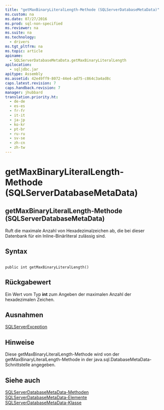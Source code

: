 ```yaml
---
title: "getMaxBinaryLiteralLength-Methode (SQLServerDatabaseMetaData)"
ms.custom: na
ms.date: 07/27/2016
ms.prod: sql-non-specified
ms.reviewer: na
ms.suite: na
ms.technology: 
  - drivers
ms.tgt_pltfrm: na
ms.topic: article
apiname: 
  - SQLServerDatabaseMetaData.getMaxBinaryLiteralLength
apilocation: 
  - sqljdbc.jar
apitype: Assembly
ms.assetid: 42e49ff9-8072-44e4-ad75-c864c3a4ad8c
caps.latest.revision: 7
caps.handback.revision: 7
manager: jhubbard
translation.priority.ht: 
  - de-de
  - es-es
  - fr-fr
  - it-it
  - ja-jp
  - ko-kr
  - pt-br
  - ru-ru
  - sv-se
  - zh-cn
  - zh-tw
---
```

# getMaxBinaryLiteralLength-Methode (SQLServerDatabaseMetaData)
    
## getMaxBinaryLiteralLength\-Methode \(SQLServerDatabaseMetaData\)  
 Ruft die maximale Anzahl von Hexadezimalzeichen ab, die bei dieser Datenbank für ein Inline\-Binärliteral zulässig sind.  
  
## Syntax  
  
```  
  
public int getMaxBinaryLiteralLength()  
```  
  
## Rückgabewert  
 Ein Wert vom Typ **int** zum Angeben der maximalen Anzahl der hexadezimalen Zeichen.  
  
## Ausnahmen  
 [SQLServerException](../content/SQLServerException-Class.md)  
  
## Hinweise  
 Diese getMaxBinaryLiteralLength\-Methode wird von der getMaxBinaryLiteralLength\-Methode in der java.sql.DatabaseMetaData\-Schnittstelle angegeben.  
  
## Siehe auch  
 [SQLServerDatabaseMetaData-Methoden](../content/SQLServerDatabaseMetaData-Methods.md)   
 [SQLServerDatabaseMetaData-Elemente](../content/SQLServerDatabaseMetaData-Members.md)   
 [SQLServerDatabaseMetaData-Klasse](../content/SQLServerDatabaseMetaData-Class.md)  
  
  